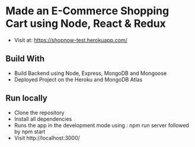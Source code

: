 # Made an E-Commerce Shopping Cart using Node, React & Redux

- Visit at: https://shopnow-test.herokuapp.com/

## Build With

- Build Backend using Node, Express, MongoDB and Mongoose
- Deployed Project on the Heroku and MongoDB Atlas

## Run locally

- Clone the repository
- Install all dependencies
- Runs the app in the development mode using : npm run server followed by npm start
- Visit http://localhost:3000/
